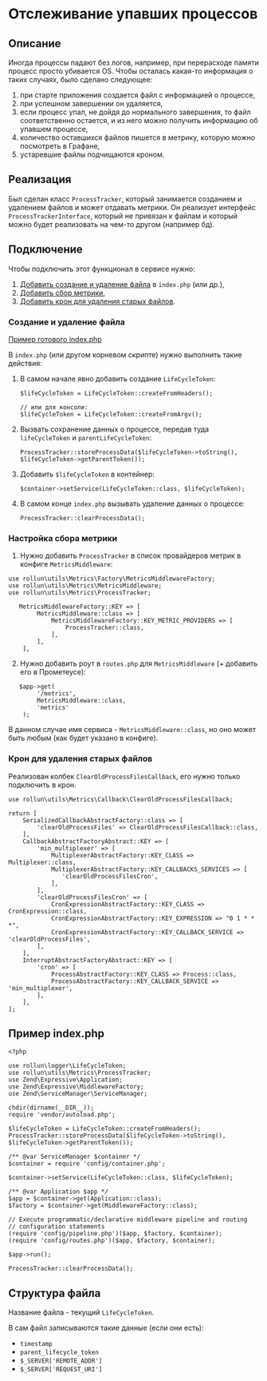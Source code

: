 # Отслеживание упавших процессов

## Описание
Иногда процессы падают без логов, например, при перерасходе памяти процесс просто убивается OS. Чтобы осталась какая-то информация о таких случаях, было сделано следующее:
1. при старте приложения создается файл с информацией о процессе,
2. при успешном завершении он удаляется,
3. если процесс упал, не дойдя до нормального завершения, то файл соответственно остается, и из него можно получить информацию об упавшем процессе,
4. количество оставшихся файлов пишется в метрику, которую можно посмотреть в Графане,
5. устаревшие файлы подчищаются кроном.

## Реализация

Был сделан класс `ProcessTracker`, который занимается созданием и удалением файлов и может отдавать метрики. Он реализует интерфейс `ProcessTrackerInterface`, который не привязан к файлам и который можно будет реализовать на чем-то другом (например бд).

## Подключение

Чтобы подключить этот функционал в сервисе нужно:
1. [Добавить создание и удаление файла](#создание-и-удаление-файла) в `index.php` (или др.),
2. [Добавить сбор метрики](#настройка-сбора-метрики),
3. [Добавить крон для удаления старых файлов](#крон-для-удаления-старых-файлов).

### Создание и удаление файла
[Пример готового index.php](#пример-indexphp)

В `index.php` (или другом корневом скрипте) нужно выполнить такие действия:
1. В самом начале явно добавить создание `LifeCycleToken`:
    ```
    $lifeCycleToken = LifeCycleToken::createFromHeaders();
    
    // или для консоли:
    $lifeCycleToken = LifeCycleToken::createFromArgv();
    ```
2. Вызвать сохранение данных о процессе, передав туда `lifeCycleToken` и `parentLifeCycleToken`:
   ```
   ProcessTracker::storeProcessData($lifeCycleToken->toString(), $lifeCycleToken->getParentToken());
   ```
3. Добавить `$lifeCycleToken` в контейнер:
   ```
   $container->setService(LifeCycleToken::class, $lifeCycleToken);
   ```
4. В самом конце `index.php` вызывать удаление данных о процессе:
   ```
   ProcessTracker::clearProcessData();
   ```

### Настройка сбора метрики

1. Нужно добавить `ProcessTracker` в список провайдеров метрик в конфиге `MetricsMiddleware`:

```
use rollun\utils\Metrics\Factory\MetricsMiddlewareFactory;
use rollun\utils\Metrics\MetricsMiddleware;
use rollun\utils\Metrics\ProcessTracker;

   MetricsMiddlewareFactory::KEY => [
        MetricsMiddleware::class => [
            MetricsMiddlewareFactory::KEY_METRIC_PROVIDERS => [
                ProcessTracker::class,
            ],
        ],
    ],
```

2. Нужно добавить роут в `routes.php` для `MetricsMiddleware` (+ добавить его в Прометеусе):

```
   $app->get(
        '/metrics',
        MetricsMiddleware::class,
        'metrics'
    );
```

В данном случае имя сервиса - `MetricsMiddleware::class`, но оно может быть любым (как будет указано в конфиге).

### Крон для удаления старых файлов

Реализован колбек `ClearOldProcessFilesCallback`, его нужно только подключить в крон.

```
use rollun\utils\Metrics\Callback\ClearOldProcessFilesCallback;

return [
    SerializedCallbackAbstractFactory::class => [
        'clearOldProcessFiles' => ClearOldProcessFilesCallback::class,
    ],
    CallbackAbstractFactoryAbstract::KEY => [
        'min_multiplexer' => [
            MultiplexerAbstractFactory::KEY_CLASS => Multiplexer::class,
            MultiplexerAbstractFactory::KEY_CALLBACKS_SERVICES => [
               'clearOldProcessFilesCron',
            ],
        ],
        'clearOldProcessFilesCron' => [
            CronExpressionAbstractFactory::KEY_CLASS => CronExpression::class,
            CronExpressionAbstractFactory::KEY_EXPRESSION => "0 1 * * *",
            CronExpressionAbstractFactory::KEY_CALLBACK_SERVICE => 'clearOldProcessFiles',
        ],
    ],
    InterruptAbstractFactoryAbstract::KEY => [
        'cron' => [
            ProcessAbstractFactory::KEY_CLASS => Process::class,
            ProcessAbstractFactory::KEY_CALLBACK_SERVICE => 'min_multiplexer',
        ],
    ],
];
```

## Пример index.php
```
<?php

use rollun\logger\LifeCycleToken;
use rollun\utils\Metrics\ProcessTracker;
use Zend\Expressive\Application;
use Zend\Expressive\MiddlewareFactory;
use Zend\ServiceManager\ServiceManager;

chdir(dirname(__DIR__));
require 'vendor/autoload.php';

$lifeCycleToken = LifeCycleToken::createFromHeaders();
ProcessTracker::storeProcessData($lifeCycleToken->toString(), $lifeCycleToken->getParentToken());

/** @var ServiceManager $container */
$container = require 'config/container.php';

$container->setService(LifeCycleToken::class, $lifeCycleToken);

/** @var Application $app */
$app = $container->get(Application::class);
$factory = $container->get(MiddlewareFactory::class);

// Execute programmatic/declarative middleware pipeline and routing
// configuration statements
(require 'config/pipeline.php')($app, $factory, $container);
(require 'config/routes.php')($app, $factory, $container);

$app->run();

ProcessTracker::clearProcessData();
```

## Структура файла
Название файла - текущий `LifeCycleToken`.

В сам файл записываются такие данные (если они есть):
* `timestamp`
* `parent_lifecycle_token`
* `$_SERVER['REMOTE_ADDR']`
* `$_SERVER['REQUEST_URI']`